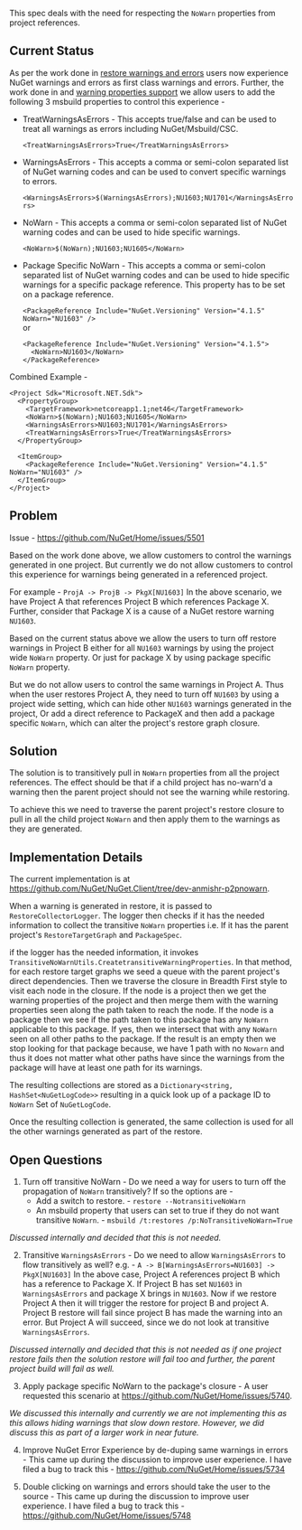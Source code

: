 This spec deals with the need for respecting the `NoWarn` properties from project references.

## Current Status

As per the work done in [restore warnings and errors](https://github.com/NuGet/Home/wiki/Restore-errors-and-warnings) users now experience NuGet warnings and errors as first class warnings and errors. Further, the work done in and [warning properties support](https://github.com/NuGet/Home/wiki/Improved-NuGet-warnings) we allow users to add the following 3 msbuild properties to control this experience -

* TreatWarningsAsErrors - This accepts true/false and can be used to treat all warnings as errors including NuGet/Msbuild/CSC.

  `<TreatWarningsAsErrors>True</TreatWarningsAsErrors>`

* WarningsAsErrors - This accepts a comma or semi-colon separated list of NuGet warning codes and can be used to convert specific warnings to errors.

  `<WarningsAsErrors>$(WarningsAsErrors);NU1603;NU1701</WarningsAsErrors>`

* NoWarn - This accepts a comma or semi-colon separated list of NuGet warning codes and can be used to hide specific warnings.

  `<NoWarn>$(NoWarn);NU1603;NU1605</NoWarn>`

* Package Specific NoWarn - This accepts a comma or semi-colon separated list of NuGet warning codes and can be used to hide specific warnings for a specific package reference. This property has to be set on a package reference.

  `<PackageReference Include="NuGet.Versioning" Version="4.1.5" NoWarn="NU1603" />`
  <br/>   or<br/>
  ```
  <PackageReference Include="NuGet.Versioning" Version="4.1.5">
    <NoWarn>NU1603</NoWarn>
  </PackageReference>
  ```


Combined Example - 
```
<Project Sdk="Microsoft.NET.Sdk">
  <PropertyGroup>
    <TargetFramework>netcoreapp1.1;net46</TargetFramework>
    <NoWarn>$(NoWarn);NU1603;NU1605</NoWarn>
    <WarningsAsErrors>NU1603;NU1701</WarningsAsErrors>
    <TreatWarningsAsErrors>True</TreatWarningsAsErrors>
  </PropertyGroup>

  <ItemGroup>
    <PackageReference Include="NuGet.Versioning" Version="4.1.5" NoWarn="NU1603" />
  </ItemGroup>
</Project>
```

## Problem

Issue - https://github.com/NuGet/Home/issues/5501

Based on the work done above, we allow customers to control the warnings generated in one project. But currently we do not allow customers to control this experience for warnings being generated in a referenced project.

For example - `ProjA -> ProjB -> PkgX[NU1603]`
In the above scenario, we have Project A that references Project B which references Package X. Further, consider that Package X is a cause of a NuGet restore warning `NU1603`.

Based on the current status above we allow the users to turn off restore warnings in Project B either for all `NU1603` warnings by using the project wide `NoWarn` property. Or just for package X by using package specific `NoWarn` property.

But we do not allow users to control the same warnings in Project A. Thus when the user restores Project A, they need to turn off `NU1603` by using a project wide setting, which can hide other `NU1603` warnings generated in the project, Or add a direct reference to PackageX and then add a package specific `NoWarn`, which can alter the project's restore graph closure.


## Solution

The solution is to transitively pull in `NoWarn` properties from all the project references. The effect should be that if a child project has no-warn'd a warning then the parent project should not see the warning while restoring.

To achieve this we need to traverse the parent project's restore closure to pull in all the child project `NoWarn` and then apply them to the warnings as they are generated. 

## Implementation Details 

The current implementation is at https://github.com/NuGet/NuGet.Client/tree/dev-anmishr-p2pnowarn.

When a warning is generated in restore, it is passed to `RestoreCollectorLogger`. The logger then checks if it has the needed information to collect the transitive `NoWarn` properties i.e. If it has the parent project's `RestoreTargetGraph` and `PackageSpec`.

if the logger has the needed information, it invokes `TransitiveNoWarnUtils.CreatetransitiveWarningProperties`. In that method, for each restore target graphs we seed a queue with the parent project's direct dependencies. Then we traverse the closure in Breadth First style to visit each node in the closure. 
If the node is a project then we get the warning properties of the project and then merge them with the warning properties seen along the path taken to reach the node.
If the node is a package then we see if the path taken to this package has any `NoWarn` applicable to this package. If yes, then we intersect that with any `NoWarn` seen on all other paths to the package. If the result is an empty then we stop looking for that package because, we have 1 path with no `Nowarn` and thus it does not matter what other paths have since the warnings from the package will have at least one path for its warnings.

The resulting collections are stored as a `Dictionary<string, HashSet<NuGetLogCode>>` resulting in a quick look up of a package ID to `NoWarn` Set of `NuGetLogCode`.

Once the resulting collection is generated, the same collection is used for all the other warnings generated as part of the restore.

## Open Questions

1. Turn off transitive NoWarn - 
Do we need a way for users to turn off the propagation of `NoWarn` transitively? If so the options are -
   * Add a switch to restore. - `restore --NotransitiveNoWarn`
   * An msbuild property that users can set to true if they do not want transitive `NoWarn`. - `msbuild /t:restores /p:NoTransitiveNoWarn=True`

_Discussed internally and decided that this is not needed._

2. Transitive `WarningsAsErrors` - 
Do we need to allow `WarningsAsErrors` to flow transitively as well?
e.g. - `A -> B[WarningsAsErrors=NU1603] -> PkgX[NU1603]`
In the above case, Project A references project B which has a reference to Package X. If Project B has set `NU1603` in `WarningsAsErrors` and package X brings in `NU1603`. Now if we restore Project A then it will trigger the restore for project B and project A. Project B restore will fail since project B has made the warning into an error. But Project A will succeed, since we do not look at transitive `WarningsAsErrors`.

_Discussed internally and decided that this is not needed as if one project restore fails then the solution restore will fail too and further, the parent project build will fail as well._

3. Apply package specific NoWarn to the package's closure - 
A user requested this scenario at https://github.com/NuGet/Home/issues/5740.

_We discussed this internally and currently we are not implementing this as this allows hiding warnings that slow down restore. However, we did discuss this as part of a larger work in near future._

4. Improve NuGet Error Experience by de-duping same warnings in errors - 
This came up during the discussion to improve user experience. I have filed a bug to track this - https://github.com/NuGet/Home/issues/5734

5. Double clicking on warnings and errors should take the user to the source - 
This came up during the discussion to improve user experience. I have filed a bug to track this - https://github.com/NuGet/Home/issues/5748